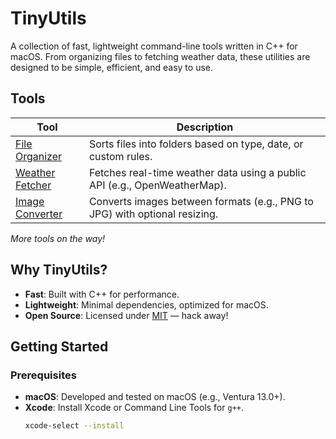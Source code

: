 # TinyUtils

A collection of fast, lightweight command-line tools written in C++ for macOS. From organizing files to fetching weather data, these utilities are designed to be simple, efficient, and easy to use.

## Tools

| Tool | Description |
|------|-------------|
| [File Organizer](./file_organizer/README.md) | Sorts files into folders based on type, date, or custom rules. |
| [Weather Fetcher](./weather_fetcher/README.md) | Fetches real-time weather data using a public API (e.g., OpenWeatherMap). |
| [Image Converter](./image_converter/README.md) | Converts images between formats (e.g., PNG to JPG) with optional resizing. |

*More tools on the way!*

## Why TinyUtils?

- **Fast**: Built with C++ for performance.
- **Lightweight**: Minimal dependencies, optimized for macOS.
- **Open Source**: Licensed under [MIT](#license) — hack away!

## Getting Started

### Prerequisites
- **macOS**: Developed and tested on macOS (e.g., Ventura 13.0+).
- **Xcode**: Install Xcode or Command Line Tools for `g++`.
  ```bash
  xcode-select --install
